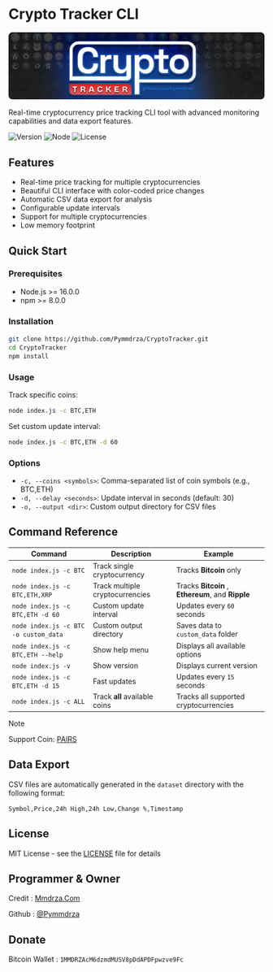 # Crypto Tracker CLI

![Crypto Tracker CLI](https://raw.githubusercontent.com/Pymmdrza/CryptoTracker/refs/heads/main/.github/CryptoTracker_Header.webp 'Crypto Tracker CLI')

Real-time cryptocurrency price tracking CLI tool with advanced monitoring capabilities and data export features.

![Version](https://img.shields.io/badge/version-1.0.0-blue.svg)
![Node](https://img.shields.io/badge/node-%3E%3D16.0.0-green.svg)
![License](https://img.shields.io/badge/license-MIT-blue.svg)

## Features

- Real-time price tracking for multiple cryptocurrencies
- Beautiful CLI interface with color-coded price changes
- Automatic CSV data export for analysis
- Configurable update intervals
- Support for multiple cryptocurrencies
- Low memory footprint

## Quick Start

### Prerequisites

- Node.js >= 16.0.0
- npm >= 8.0.0

### Installation

```bash
git clone https://github.com/Pymmdrza/CryptoTracker.git
cd CryptoTracker
npm install
```

### Usage

Track specific coins:
```bash
node index.js -c BTC,ETH
```

Set custom update interval:
```bash
node index.js -c BTC,ETH -d 60
```

### Options

- `-c, --coins <symbols>`: Comma-separated list of coin symbols (e.g., BTC,ETH)
- `-d, --delay <seconds>`: Update interval in seconds (default: 30)
- `-o, --output <dir>`: Custom output directory for CSV files

## Command Reference

| Command | Description | Example |
|---------|-------------|---------|
| `node index.js -c BTC` | Track single cryptocurrency | Tracks **Bitcoin** only |
| `node index.js -c BTC,ETH,XRP` | Track multiple cryptocurrencies | Tracks **Bitcoin** , **Ethereum**, and **Ripple** |
| `node index.js -c BTC,ETH -d 60` | Custom update interval | Updates every `60` seconds |
| `node index.js -c BTC -o custom_data` | Custom output directory | Saves data to `custom_data` folder |
| `node index.js -c BTC,ETH --help` | Show help menu | Displays all available options |
| `node index.js -v` | Show version | Displays current version |
| `node index.js -c BTC,ETH -d 15` | Fast updates | Updates every `15` seconds |
| `node index.js -c ALL` | Track **all** available coins | Tracks all supported cryptocurrencies |

>[!NOTE]
>Support Coin: [PAIRS](./PAIRS.md)

## Data Export

CSV files are automatically generated in the `dataset` directory with the following format:
```
Symbol,Price,24h High,24h Low,Change %,Timestamp
```

## License

MIT License - see the [LICENSE](LICENSE) file for details


## Programmer & Owner

Credit : [Mmdrza.Com](https://mmdrza.com 'Cryptocurrencie Software and Tools')

Github : [@Pymmdrza](https://github.com/Pymmdrza 'Programmer and Owner : Pymmdrza')

## Donate

Bitcoin Wallet : `1MMDRZAcM6dzmdMUSV8pDdAPDFpwzve9Fc`


